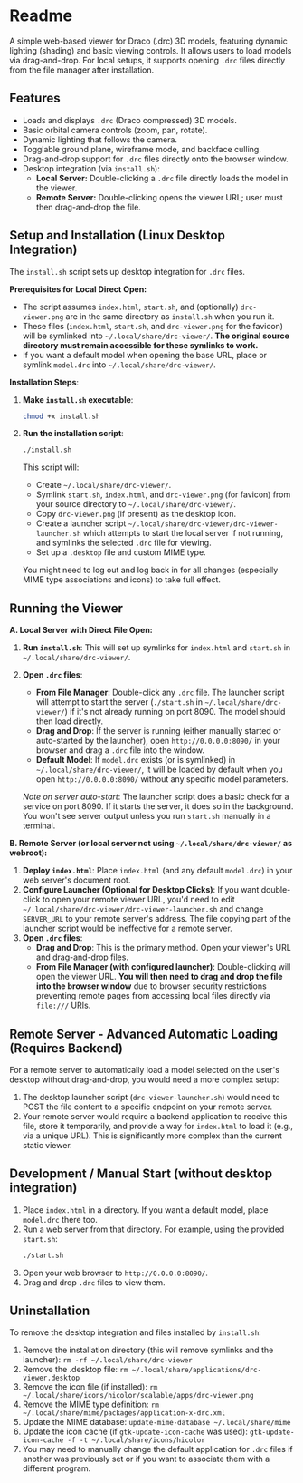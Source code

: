 # Readme
A simple web-based viewer for Draco (.drc) 3D models, featuring dynamic lighting (shading) and basic viewing controls. 
It allows users to load models via drag-and-drop. For local setups, it supports opening `.drc` files directly from the file manager after installation.

## Features

*   Loads and displays `.drc` (Draco compressed) 3D models.
*   Basic orbital camera controls (zoom, pan, rotate).
*   Dynamic lighting that follows the camera.
*   Togglable ground plane, wireframe mode, and backface culling.
*   Drag-and-drop support for `.drc` files directly onto the browser window.
*   Desktop integration (via `install.sh`):
    *   **Local Server:** Double-clicking a `.drc` file directly loads the model in the viewer.
    *   **Remote Server:** Double-clicking opens the viewer URL; user must then drag-and-drop the file.

## Setup and Installation (Linux Desktop Integration)

The `install.sh` script sets up desktop integration for `.drc` files.

**Prerequisites for Local Direct Open:**
*   The script assumes `index.html`, `start.sh`, and (optionally) `drc-viewer.png` are in the same directory as `install.sh` when you run it.
*   These files (`index.html`, `start.sh`, and `drc-viewer.png` for the favicon) will be symlinked into `~/.local/share/drc-viewer/`. **The original source directory must remain accessible for these symlinks to work.**
*   If you want a default model when opening the base URL, place or symlink `model.drc` into `~/.local/share/drc-viewer/`.

**Installation Steps**:
1.  **Make `install.sh` executable**:
    ```bash
    chmod +x install.sh
    ```
2.  **Run the installation script**:
    ```bash
    ./install.sh
    ```
    This script will:
    *   Create `~/.local/share/drc-viewer/`.
    *   Symlink `start.sh`, `index.html`, and `drc-viewer.png` (for favicon) from your source directory to `~/.local/share/drc-viewer/`.
    *   Copy `drc-viewer.png` (if present) as the desktop icon.
    *   Create a launcher script `~/.local/share/drc-viewer/drc-viewer-launcher.sh` which attempts to start the local server if not running, and symlinks the selected `.drc` file for viewing.
    *   Set up a `.desktop` file and custom MIME type.

    You might need to log out and log back in for all changes (especially MIME type associations and icons) to take full effect.

## Running the Viewer

**A. Local Server with Direct File Open:**

1.  **Run `install.sh`**: This will set up symlinks for `index.html` and `start.sh` in `~/.local/share/drc-viewer/`.
2.  **Open `.drc` files**:
    *   **From File Manager**: Double-click any `.drc` file. The launcher script will attempt to start the server (`./start.sh` in `~/.local/share/drc-viewer/`) if it's not already running on port 8090. The model should then load directly.
    *   **Drag and Drop**: If the server is running (either manually started or auto-started by the launcher), open `http://0.0.0.0:8090/` in your browser and drag a `.drc` file into the window.
    *   **Default Model**: If `model.drc` exists (or is symlinked) in `~/.local/share/drc-viewer/`, it will be loaded by default when you open `http://0.0.0.0:8090/` without any specific model parameters.

    *Note on server auto-start*: The launcher script does a basic check for a service on port 8090. If it starts the server, it does so in the background. You won't see server output unless you run `start.sh` manually in a terminal.

**B. Remote Server (or local server not using `~/.local/share/drc-viewer/` as webroot):**

1.  **Deploy `index.html`**: Place `index.html` (and any default `model.drc`) in your web server's document root.
2.  **Configure Launcher (Optional for Desktop Clicks)**: If you want double-click to open your remote viewer URL, you'd need to edit `~/.local/share/drc-viewer/drc-viewer-launcher.sh` and change `SERVER_URL` to your remote server's address. The file copying part of the launcher script would be ineffective for a remote server.
3.  **Open `.drc` files**:
    *   **Drag and Drop**: This is the primary method. Open your viewer's URL and drag-and-drop files.
    *   **From File Manager (with configured launcher)**: Double-clicking will open the viewer URL. **You will then need to drag and drop the file into the browser window** due to browser security restrictions preventing remote pages from accessing local files directly via `file:///` URIs.

## Remote Server - Advanced Automatic Loading (Requires Backend)

For a remote server to automatically load a model selected on the user's desktop without drag-and-drop, you would need a more complex setup:
1.  The desktop launcher script (`drc-viewer-launcher.sh`) would need to POST the file content to a specific endpoint on your remote server.
2.  Your remote server would require a backend application to receive this file, store it temporarily, and provide a way for `index.html` to load it (e.g., via a unique URL).
This is significantly more complex than the current static viewer.

## Development / Manual Start (without desktop integration)

1.  Place `index.html` in a directory. If you want a default model, place `model.drc` there too.
2.  Run a web server from that directory. For example, using the provided `start.sh`:
    ```bash
    ./start.sh 
    ```
3.  Open your web browser to `http://0.0.0.0:8090/`.
4.  Drag and drop `.drc` files to view them.

## Uninstallation

To remove the desktop integration and files installed by `install.sh`:
1.  Remove the installation directory (this will remove symlinks and the launcher): `rm -rf ~/.local/share/drc-viewer`
2.  Remove the .desktop file: `rm ~/.local/share/applications/drc-viewer.desktop`
3.  Remove the icon file (if installed): `rm ~/.local/share/icons/hicolor/scalable/apps/drc-viewer.png`
4.  Remove the MIME type definition: `rm ~/.local/share/mime/packages/application-x-drc.xml`
5.  Update the MIME database: `update-mime-database ~/.local/share/mime`
6.  Update the icon cache (if `gtk-update-icon-cache` was used): `gtk-update-icon-cache -f -t ~/.local/share/icons/hicolor`
7.  You may need to manually change the default application for `.drc` files if another was previously set or if you want to associate them with a different program.